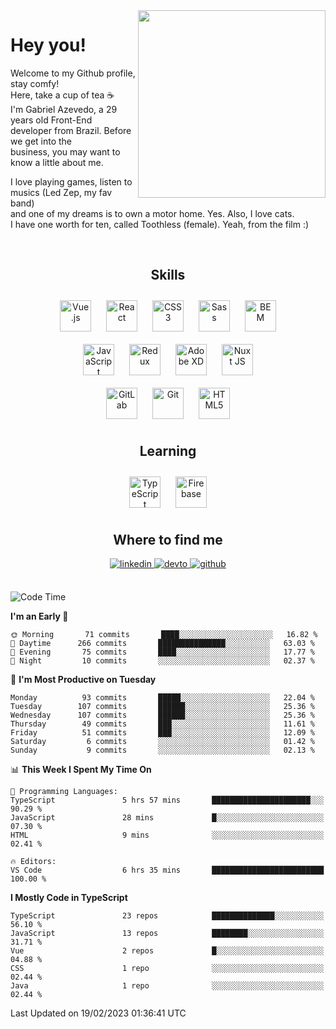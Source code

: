 <div align="right">
<img src="https://media.giphy.com/media/l46CbZ7KWEhN1oci4/giphy.gif" align="right" height="300" width="" />
</div>  
  

# Hey you!

Welcome to my Github profile, stay comfy!<br/>
Here, take a cup of tea ☕<br/>
I'm Gabriel Azevedo, a 29 years old Front-End<br/>
developer from Brazil. Before we get into the<br/>
business, you may want to know a little about me.<br>

I love playing games, listen to musics (Led Zep, my fav band)<br/>
and one of my dreams is to own a motor home. Yes. Also, I love cats.<br/>
I have one worth for ten, called Toothless (female). Yeah, from the film :)

<br/>

## <div align="center">Skills</div>  
  

<div align="center">  
<img style="margin: 10px" src="https://profilinator.rishav.dev/skills-assets/vuejs-original-wordmark.svg" alt="Vue.js" height="50" />  
<img style="margin: 10px" src="https://profilinator.rishav.dev/skills-assets/react-original-wordmark.svg" alt="React" height="50" />  
<img style="margin: 10px" src="https://profilinator.rishav.dev/skills-assets/css3-original-wordmark.svg" alt="CSS3" height="50" />  
<img style="margin: 10px" src="https://profilinator.rishav.dev/skills-assets/sass-original.svg" alt="Sass" height="50" />  
<img style="margin: 10px" src="https://profilinator.rishav.dev/skills-assets/bem.svg" alt="BEM" height="50" /><br/>  
<img style="margin: 10px" src="https://profilinator.rishav.dev/skills-assets/javascript-original.svg" alt="JavaScript" height="50" />  
<img style="margin: 10px" src="https://profilinator.rishav.dev/skills-assets/redux-original.svg" alt="Redux" height="50" />  
<img style="margin: 10px" src="https://profilinator.rishav.dev/skills-assets/adobexd.png" alt="Adobe XD" height="50" />  
<img style="margin: 10px" src="https://profilinator.rishav.dev/skills-assets/nuxt.png" alt="Nuxt JS" height="50" /><br/>
<img style="margin: 10px" src="https://profilinator.rishav.dev/skills-assets/gitlab.svg" alt="GitLab" height="50" />  
<img style="margin: 10px" src="https://profilinator.rishav.dev/skills-assets/git-scm-icon.svg" alt="Git" height="50" />  
<img style="margin: 10px" src="https://profilinator.rishav.dev/skills-assets/html5-original-wordmark.svg" alt="HTML5" height="50" />  
</div>  

## <div align="center">Learning</div>  
  

<div align="center">  
<img style="margin: 10px" src="https://profilinator.rishav.dev/skills-assets/typescript-original.svg" alt="TypeScript" height="50" />  
<img style="margin: 10px" src="https://profilinator.rishav.dev/skills-assets/firebase.png" alt="Firebase" height="50" />  
</div>  

## <div align="center">Where to find me</div>  
  

<div align="center">
<a href="https://linkedin.com/in/https://linkedin.com/in/azevedo-gabriel" target="_blank">
<img src=https://img.shields.io/badge/linkedin-%231E77B5.svg?&style=for-the-badge&logo=linkedin&logoColor=white alt=linkedin style="margin-bottom: 5px;" />
</a>
<a href="https://dev.to/https://dev.to/gpeto91" target="_blank">
<img src=https://img.shields.io/badge/dev.to-%2308090A.svg?&style=for-the-badge&logo=dev.to&logoColor=white alt=devto style="margin-bottom: 5px;" />
</a>
<a href="https://github.com/https://github.com/gpeto91" target="_blank">
<img src=https://img.shields.io/badge/github-%2324292e.svg?&style=for-the-badge&logo=github&logoColor=white alt=github style="margin-bottom: 5px;" />
</a>  
</div>  
  
<br/>

<!--START_SECTION:waka-->
![Code Time](http://img.shields.io/badge/Code%20Time-1%2C531%20hrs%2017%20mins-blue)

**I'm an Early 🐤** 

```text
🌞 Morning       71 commits       ████░░░░░░░░░░░░░░░░░░░░░   16.82 % 
🌆 Daytime      266 commits       ███████████████░░░░░░░░░░   63.03 % 
🌃 Evening       75 commits       ████░░░░░░░░░░░░░░░░░░░░░   17.77 % 
🌙 Night         10 commits       ░░░░░░░░░░░░░░░░░░░░░░░░░   02.37 % 

```
📅 **I'm Most Productive on Tuesday** 

```text
Monday          93 commits       █████░░░░░░░░░░░░░░░░░░░░   22.04 % 
Tuesday        107 commits       ██████░░░░░░░░░░░░░░░░░░░   25.36 % 
Wednesday      107 commits       ██████░░░░░░░░░░░░░░░░░░░   25.36 % 
Thursday        49 commits       ███░░░░░░░░░░░░░░░░░░░░░░   11.61 % 
Friday          51 commits       ███░░░░░░░░░░░░░░░░░░░░░░   12.09 % 
Saturday         6 commits       ░░░░░░░░░░░░░░░░░░░░░░░░░   01.42 % 
Sunday           9 commits       ░░░░░░░░░░░░░░░░░░░░░░░░░   02.13 % 

```


📊 **This Week I Spent My Time On** 

```text
💬 Programming Languages: 
TypeScript               5 hrs 57 mins       ██████████████████████░░░   90.29 % 
JavaScript               28 mins             █░░░░░░░░░░░░░░░░░░░░░░░░   07.30 % 
HTML                     9 mins              ░░░░░░░░░░░░░░░░░░░░░░░░░   02.41 % 

🔥 Editors: 
VS Code                  6 hrs 35 mins       █████████████████████████   100.00 % 

```

**I Mostly Code in TypeScript** 

```text
TypeScript               23 repos            ██████████████░░░░░░░░░░░   56.10 % 
JavaScript               13 repos            ████████░░░░░░░░░░░░░░░░░   31.71 % 
Vue                      2 repos             █░░░░░░░░░░░░░░░░░░░░░░░░   04.88 % 
CSS                      1 repo              ░░░░░░░░░░░░░░░░░░░░░░░░░   02.44 % 
Java                     1 repo              ░░░░░░░░░░░░░░░░░░░░░░░░░   02.44 % 

```



 Last Updated on 19/02/2023 01:36:41 UTC
<!--END_SECTION:waka-->
